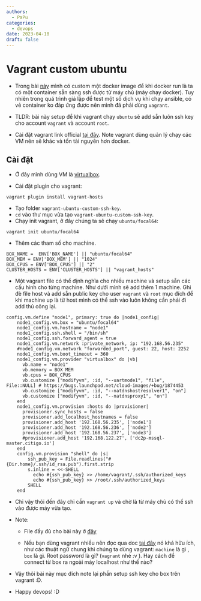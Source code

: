 ```yaml
---
authors:
  - PaPu
categories:
  - devops
date: 2023-04-18
draft: false
---
```


# Vagrant custom ubuntu

- Trong bài [này](../2023/0222-custom-ubuntu-image-with-ready-ssh-service.md) mình có custom một docker image để khi docker run là ta có một container sẵn sàng ssh được từ máy chủ (máy chạy docker). Tuy nhiên trong quá trình giả lập để test một số dịch vụ khi chạy ansible, có vẻ container ko đáp ứng được nên mình đã phải dùng `vagrant`.

- TLDR: bài này setup để khi vagrant chạy `ubuntu` sẽ add sẵn luôn ssh key cho account `vagrant` và account `root`.

- Cài đặt vagrant link official [tại đây](https://developer.hashicorp.com/vagrant/downloads). Note vagrant dùng quản lý chạy các VM nên sẽ khác và tốn tài nguyên hơn docker.

## Cài đặt

- Ở đây mình dùng VM là [virtualbox](https://www.virtualbox.org/wiki/Linux_Downloads).

- Cài đặt plugin cho vagrant:

```linenums="1"
vagrant plugin install vagrant-hosts
```

- Tạo folder `vagrant-ubuntu-custom-ssh-key`.
- `cd` vào thư mục vừa tạo `vagrant-ubuntu-custom-ssh-key`.
- Chạy init vagrant, ở đây chúng ta sẽ chạy `ubuntu/focal64`:

```linenums="1"
vagrant init ubuntu/focal64
```

- Thêm các tham số cho machine.

```terminal linenums="1"
BOX_NAME =  ENV['BOX_NAME'] || "ubuntu/focal64"
BOX_MEM = ENV['BOX_MEM'] || "1024"
BOX_CPUS = ENV['BOX_CPUS'] || "2"
CLUSTER_HOSTS = ENV['CLUSTER_HOSTS'] || "vagrant_hosts"
```

- Một vagrant file có thể định nghĩa cho nhiều machine và setup sẵn các cấu hình cho từng machine. Như dưới mình sẽ add thêm 1 machine. Ghi đè file host và add sẵn public key cho user `vagrant` và `root` mục đích để khi machine up là từ host mình có thể ssh vào luôn không cần phải đi add thủ công lại.

```terminal linenums="1"
config.vm.define "node1", primary: true do |node1_config|
    node1_config.vm.box = "ubuntu/focal64"
    node1_config.vm.hostname = "node1"
    node1_config.ssh.shell = "/bin/sh"
    node1_config.ssh.forward_agent = true
    node1_config.vm.network :private_network, ip: "192.168.56.235"
    #node1_config.vm.network "forwarded_port", guest: 22, host: 2252
    node1_config.vm.boot_timeout = 360
    node1_config.vm.provider "virtualbox" do |vb|
      vb.name = "node1"
      vb.memory = BOX_MEM
      vb.cpus = BOX_CPUS
      vb.customize ["modifyvm", :id, "--uartmode1", "file", File::NULL] # https://bugs.launchpad.net/cloud-images/+bug/1874453
      vb.customize ["modifyvm", :id, "--natdnshostresolver1", "on"]
      vb.customize ["modifyvm", :id, "--natdnsproxy1", "on"]
    end
    node1_config.vm.provision :hosts do |provisioner|
      provisioner.sync_hosts = false
      provisioner.add_localhost_hostnames = false
      provisioner.add_host '192.168.56.235', ['node1']
      provisioner.add_host '192.168.56.236', ['node2']
      provisioner.add_host '192.168.56.237', ['node3']
      #provisioner.add_host '192.168.122.27', ['dc2p-mssql-master.citigo.io']
    end
    config.vm.provision "shell" do |s|
        ssh_pub_key = File.readlines("#{Dir.home}/.ssh/id_rsa.pub").first.strip
        s.inline = <<-SHELL
          echo #{ssh_pub_key} >> /home/vagrant/.ssh/authorized_keys
          echo #{ssh_pub_key} >> /root/.ssh/authorized_keys
        SHELL
    end
```

- Chỉ vậy thôi đến đây chỉ cần `vagrant up` và chờ là từ máy chủ có thể ssh vào được máy vừa tạo.

- Note:

  - File đầy đủ cho bài này ở [đây](https://github.com/fenixpapu/blog-vagrant-custom-ubuntu-ssh-key)

  - Nếu bạn dùng vagrant nhiều nên đọc qua doc [tại đây](https://developer.hashicorp.com/vagrant/tutorials/getting-started/getting-started-index#getting-started-index) nó khá hữu ích, như các thuật ngữ chung khi chúng ta dùng vagrant: `machine` là gì , `box` là gì. Root password là gì? (`vagrant` nhé :v ). Hay cách để connect từ box ra ngoài máy localhost như thế nào?

- Vậy thôi bài này mục đích note lại phần setup ssh key cho box trên vagrant :D.

- Happy devops! :D
